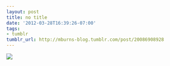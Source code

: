 ```yaml
---
layout: post
title: no title
date: '2012-03-28T16:39:26-07:00'
tags:
- tumblr
tumblr_url: http://mburns-blog.tumblr.com/post/20086908928
---
```

<img src="http://68.media.tumblr.com/tumblr_m1mcdrsX8b1qzt3z9o1_1280.jpg"/>

